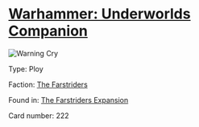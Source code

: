 # [Warhammer: Underworlds Companion](https://guidokessels.github.io/wh-underworlds)

  

![Warning Cry](https://warhammerunderworlds.com/wp-content/uploads/sites/6/2018/03/222_ENG.png)



Type: Ploy

Faction: [The Farstriders](https://guidokessels.github.io/wh-underworlds/factions/the-farstriders.md)

Found in: [The Farstriders Expansion](https://guidokessels.github.io/wh-underworlds/locations/the-farstriders-expansion.md)

Card number: 222
